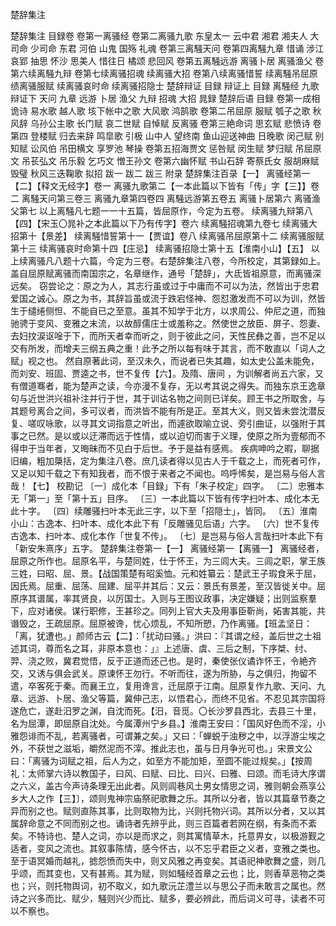 <!-- { "loadSidebar": true } -->
楚辞集注


楚辞集注
目録卷
卷第一离骚经
卷第二离骚九歌
东皇太一
云中君
湘君
湘夫人
大司命
少司命
东君
河伯
山鬼
国殇
礼魂
卷第三离騒天问
卷第四离騒九章
惜诵
涉江
哀郢
抽思
怀沙
思美人
惜往日
橘颂
悲回风
卷第五离騒远游
离骚卜居
离骚渔父
卷第六续离騒九辩
卷第七续离骚招魂
续离骚大招
卷第八续离骚惜誓
续离騒吊屈原
绩离骚服赋
续离骚哀时命
续离骚招隐士
楚辞辩证
目録
辩证上
目録
离騒经
九歌
辩证下
天问
九章
远游
卜居
渔父
九辩
招魂
大招
晁録
楚辞后语
目録
卷第一成相
诡诗
易水歌
越人歌
垓下帐中之歌
大风歌
鸿鹄歌
卷第二吊屈原
服赋
瓠子之歌
秋风辞
乌孙公主歌
长门赋
哀二世赋
自悼赋
反离骚
卷第三絶命词
思玄赋
悲愤诗
卷第四
登楼赋
归去来辞
鸣皐歌
引极
山中人
望终南
鱼山迎送神曲
日晚歌
闵己赋
别知赋
讼风伯
吊田横文
享罗池
琴操
卷第五招海贾文
惩咎赋
闵生赋
梦归赋
吊屈原文
吊苌弘文
吊乐毅
乞巧文
憎王孙文
卷第六幽怀赋
书山石辞
寄蔡氏女
服胡麻赋
毁璧
秋风三迭鞠歌
拟招
跋一
跋二
跋三
附录
楚辞集注百录【一】
离骚经第一【二】【释文无经字】卷一
离骚九歌第二【一本此篇以下皆有「传」字【三】】卷二
离騒天问第三卷三
离骚九章第四卷四
离騒远游第五卷五
离骚卜居第六
离骚渔父第七
以上离騒凡七题一一十五篇，皆屈原作，今定为五卷。
续离骚九辩第八【四】【宋玉〇晁补之本此篇以下乃有传字】卷六
续离騒招魂第九卷七
续离骚大招第十【景差】
续离騒惜誓第十一【贾谊】卷八
续离骚吊屈原第十二
续离骚服赋第十三
续离骚哀时命第十四【庄忌】
续离骚招隐士第十五【淮南小山】【五】
以上续离骚凡八题十六篇，今定为三卷。右楚辞集注八卷，今所校定，其第録如上。盖自屈原赋离骚而南国宗之，名章继作，通号「楚辞」，大氐皆祖原意，而离骚深远矣。
窃尝论之：原之为人，其志行虽或过于中庸而不可以为法，然皆出于忠君爱国之诚心。原之为书，其辞旨虽或流于跌宕怪神、怨怼激发而不可以为训，然皆生于缱绻侧怛、不能自已之至意。虽其不知学于北方，以求周公、仲尼之道，而独驰骋于变风、变雅之末流，以故醇儒庄士或羞称之。然使世之放臣、屏子、怨妻、去妇抆涙讴唫于下，而所天者幸而听之，则于彼此之问，天性民彝之善，岂不足以交有所发，而增夫三纲五典之重！此予之所以每有味于其言，而不敢直以「词人之赋」视之也。
然自原著此词，至汉未久，而说者已失其趣，如太史公盖未能免，而刘安、班固、贾逵之书，世不复传【六】。及隋、唐间
，为训解者尚五六家，又有僧道骞者，能为楚声之读，今亦漫不复存，无以考其说之得失。而独东京王逸章句与近世洪兴祖补注并行于世，其于训诂名物之间则已详矣。顾王书之所取舍，与其题号离合之间，多可议者，而洪皆不能有所是正。至其大义，则又皆未尝沈潜反复、嗟叹咏歌，以寻其文词指意之听出，而遽欲取喻立说、旁引曲证，以强附于其事之已然。是以或以迂滞而远于性情，或以迫切而害于义理，使原之所为壹郁而不得申于当年者，又晦昧而不见白于后世。予于是益有感焉。
疾病呻吟之暇，聊据旧编，粗加檃括，定为集注八卷。庶几读者得以见古人于千载之上，而死者可作，又足以知千载之下有知我者，而不恨于来者之不闻也。呜呼悕矣，是岂易与俗人言哉！【七】
校勘记
〔一〕成化本「目録」下有「朱子校定」四字。
〔二〕忠雅本无「第一」至「第十五」目序。
〔三〕一本此篇以下皆有传字扫叶本、成化本无此十字。
〔四〕续雕骚扫叶本无此三字，以下至「招隠士」，皆同。
〔五〕淮南小山：古逸本、扫叶本、成化本此下有「反雕骚见后语」六字。
〔六〕世不复传古逸本、扫叶本、成化本作「世复不传」。
〔七〕是岂易与俗人言哉扫叶本此下有「新安朱熹序」五字。
楚辞集注卷第一【一】
离骚经第一【离骚一】
离骚经者，屈原之所作也。屈原名平，与楚同姓，仕于怀王，为三闾大夫。三闾之职，掌王族三姓，曰昭、屈、景。【战国策楚有昭奚恤。元和姓纂云：楚武王子瑕食釆于屈，因氏焉。屈重、屈荡、屈建、屈平并其后：又云：景氏有景差，至汉皆徙关中。屈原序其谱属，率其贤良，以厉国士。入则与王图议政事，决定嫌疑；出则监察羣下，应对诸侯。谋行职修，王甚珍之。同列上官大夫及用事臣靳尚，妬害其能，共谮毁之，王疏屈原。屈原被谗，忧心烦乱，不知所愬，乃作离骚。【班孟坚日：「离，犹遭也。」颜师古云【二】：「扰动曰骚。」洪曰：『其谓之经，盖后世之士祖述其词，尊而名之耳，非原本意也：」』上述唐、虞、三后之制，下序桀、纣、羿、浇之败，冀君觉悟，反于正道而还己也。是时，秦使张仪谲诈怀王，令絶齐交，又诱与俱会武关。原谏怀王勿行。不听而往，遂为所胁，与之俱归，拘留不遣，卒客死于秦。而襄王立，复用谗言，迁屈原于江南。屈原复作九歌、天问、九章、远游、卜居、渔父等篇，冀伸己志，以悟君心，而终不见省。不忍见其宗国将遂危亡，遂赴汨罗之渊，自沈而死。【汨，音觅。〇长沙罗县西北，去县三十里，名为屈潭，即屈原自沈处。今属潭州宁乡县。】淮南王安曰：「国风好色而不淫，小雅怨诽而不乱，若离骚者，可谓兼之矣。」又曰：「蝉蜕于浊秽之中，以浮游尘埃之外，不获世之滋垢，皭然泥而不滓。推此志也，虽与日月争光可也。」宋景文公曰：「离骚为词赋之祖，后人为之，如至方不能加矩，至圆不能过规矣。」【按周礼：太师掌六诗以教国子，曰风、曰赋、曰比、曰兴、曰雅、曰颂。而毛诗大序谓之六义，盖古今声诗条理无出此者。风则闾巷风土男女情思之词，雅则朝会燕享公乡大人之作【三】〕，颂则鬼神宗庙祭祀歌舞之乐。其所以分者，皆以其篇章节奏之异而别之也。赋则直陈其事，比则取物为比，兴则托物兴词。其所以分者，又以其属辞命意之不同而别之也。诵诗者先辨乎此，则三百篇者若网在纲，有条而不紊矣。不特诗也、楚人之词，亦以是而求之，则其寓情草木，托意畀女，以极游觐之适者，变风之流也。其叙事陈情，感今怀古，以不忘乎君臣之义者，变雅之类也。至于语冥婚而越礼，摅怨愤而失中，则又风雅之再变矣。其语祀神歌舞之盛，则几乎颂，而其变也，又有甚焉。其为赋，则如騒经首章之云也；比，则香草恶物之类也；兴，则托物舆词，初不取义，如九歌沅芷澧兰以与思公子而未敢言之属也。然诗之兴多而比、赋少，騒则兴少而比、赋多，要必辨此，而后词义可寻，读者不可以不察也。
